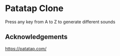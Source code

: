 # Patatap Clone
Press any key from A to Z to generate different sounds
## Acknowledgements
https://patatap.com/

